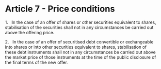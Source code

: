 # Article 7 - Price conditions


1.   In the case of an offer of shares or other securities equivalent to shares, stabilisation of the securities shall not in any circumstances be carried out above the offering price.

2.   In the case of an offer of securitised debt convertible or exchangeable into shares or into other securities equivalent to shares, stabilisation of these debt instruments shall not in any circumstances be carried out above the market price of those instruments at the time of the public disclosure of the final terms of the new offer.
